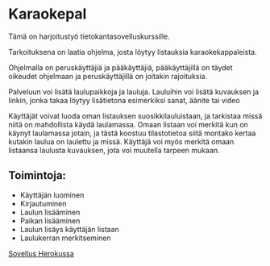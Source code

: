 # Karaokepal


Tämä on harjoitustyö tietokantasovelluskurssille.

Tarkoituksena on laatia ohjelma, josta löytyy listauksia karaokekappaleista. 

Ohjelmalla on peruskäyttäjiä ja pääkäyttäjiä, pääkäyttäjillä on täydet oikeudet ohjelmaan ja peruskäyttäjillä on joitakin rajoituksia.

Palveluun voi lisätä laulupaikkoja ja lauluja. Lauluihin voi lisätä kuvauksen ja linkin, jonka takaa löytyy lisätietona esimerkiksi sanat, äänite tai video

Käyttäjät voivat luoda oman listauksen suosikkilauluistaan, ja tarkistaa missä niitä on mahdollista käydä laulamassa. Omaan listaan voi merkitä kun on käynyt laulamassa jotain, ja tästä koostuu tilastotietoa siitä montako kertaa kutakin laulua on laulettu ja missä. Käyttäjä voi myös merkitä omaan listaansa laulusta kuvauksen, jota voi muutella tarpeen mukaan.

## Toimintoja:

* Käyttäjän luominen
* Kirjautuminen
* Laulun lisääminen
* Paikan lisääminen
* Laulun lisäys käyttäjän listaan
* Laulukerran merkitseminen 

[Sovellus Herokussa](https://karaokepal.herokuapp.com/)

